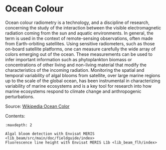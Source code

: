 # Ocean Colour

Ocean colour radiometry is a technology, and a discipline of research, concerning the study of the interaction between the visible electromagnetic radiation coming from the sun and aquatic environments. In general, the term is used in the context of remote-sensing observations, often made from Earth-orbiting satellites. Using sensitive radiometers, such as those on-board satellite platforms, one can measure carefully the wide array of colors emerging out of the ocean. These measurements can be used to infer important information such as phytoplankton biomass or concentrations of other living and non-living material that modify the characteristics of the incoming radiation. Monitoring the spatial and temporal variability of algal blooms from satellite, over large marine regions up to the scale of the global ocean, has been instrumental in characterizing variability of marine ecosystems and is a key tool for research into how marine ecosystems respond to climate change and anthropogenic perturbations.

Source: [Wikipedia Ocean Color](http://en.wikipedia.org/wiki/Ocean_color)

Contents:

```{toctree}
:maxdepth: 2

Algal bloom detection with Envisat MERIS <lib_beam/src/main/doc/fieldguide/index>
Fluorescence line height with Envisat MERIS L1b <lib_beam_flh/index>
```
